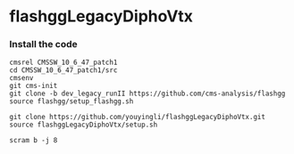 # flashggLegacyDiphoVtx

### Install the code
```
cmsrel CMSSW_10_6_47_patch1
cd CMSSW_10_6_47_patch1/src
cmsenv
git cms-init
git clone -b dev_legacy_runII https://github.com/cms-analysis/flashgg 
source flashgg/setup_flashgg.sh

git clone https://github.com/youyingli/flashggLegacyDiphoVtx.git
source flashggLegacyDiphoVtx/setup.sh

scram b -j 8
```
